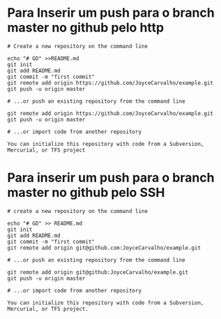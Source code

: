# Para Inserir um push para o branch master no github pelo http

	# Create a new repository on the command line

	echo "# GD" >>README.md
	git init
	git add README.md
	git commit -m "first commit"
	git remote add origin https://github.com/JoyceCarvalho/example.git
	git push -u origin master
	
	# ...or push an existing repository from the command line 
	
	git remote add origin https://github.com/JoyceCarvalho/example.git
	git push -u origin master

	# ...or import code from another repository
	
	You can initialize this repository with code from a Subversion, Mercurial, or TFS project

# Para inserir um push para o branch master no github pelo SSH

	# create a new repository on the command line

	echo "# GD" >> README.md
	git init
	git add README.md
	git commit -m "first commit"
	git remote add origin git@github.com:JoyceCarvalho/example.git

	# ...or push an existing repository from the command line

	git remote add origin git@github:JoyceCarvalho/example.git
	git push -u origin master

	# ...or import code from another repository

	You can initialize this repository with code from a Subversion, Mercurial, or TFS project.

